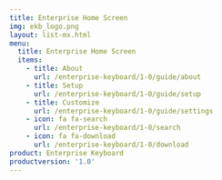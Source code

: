 ```yaml
---
title: Enterprise Home Screen
img: ekb_logo.png
layout: list-mx.html
menu:
  title: Enterprise Home Screen
  items:
    - title: About
      url: /enterprise-keyboard/1-0/guide/about
    - title: Setup
      url: /enterprise-keyboard/1-0/guide/setup
    - title: Customize
      url: /enterprise-keyboard/1-0/guide/settings
    - icon: fa fa-search
      url: /enterprise-keyboard/1-0/search
    - icon: fa fa-download
      url: /enterprise-keyboard/1-0/download
product: Enterprise Keyboard
productversion: '1.0'
---
```




